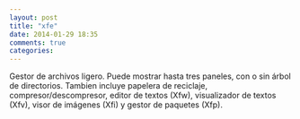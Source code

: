 ```yaml
---
layout: post
title: "xfe"
date: 2014-01-29 18:35
comments: true
categories: 
---
```

Gestor de archivos ligero. Puede mostrar hasta tres paneles, con o sin árbol de directorios. Tambien incluye papelera de reciclaje, compresor/descompresor, editor de textos (Xfw), visualizador de textos (Xfv), visor de imágenes (Xfi) y gestor de paquetes (Xfp).

